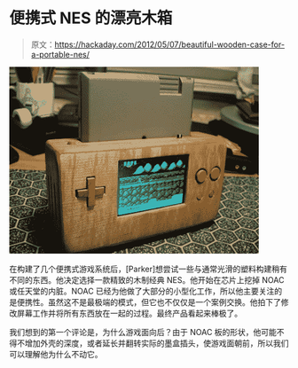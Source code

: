 # 便携式 NES 的漂亮木箱

> 原文：<https://hackaday.com/2012/05/07/beautiful-wooden-case-for-a-portable-nes/>

![](img/32e3a81c05c40476c4290cb6df9ec5fb.png "NES-WOOD")

在构建了几个便携式游戏系统后，[Parker]想尝试一些与通常光滑的塑料构建稍有不同的东西。他决定选择一款精致的木制经典 NES。他开始在芯片上挖掉 NOAC 或任天堂的内脏。NOAC 已经为他做了大部分的小型化工作，所以他主要关注的是便携性。虽然这不是最极端的模式，但它也不仅仅是一个案例交换。他拍下了修改屏幕工作并将所有东西放在一起的过程。最终产品看起来棒极了。

我们想到的第一个评论是，为什么游戏面向后？由于 NOAC 板的形状，他可能不得不增加外壳的深度，或者延长并翻转实际的墨盒插头，使游戏面朝前，所以我们可以理解他为什么不动它。